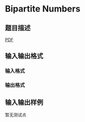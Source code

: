 # Bipartite Numbers

## 题目描述

[problemUrl]: https://uva.onlinejudge.org/index.php?option=com_onlinejudge&Itemid=8&category=245&page=show_problem&problem=3492

[PDF](https://uva.onlinejudge.org/external/10/p1051.pdf)

## 输入输出格式

### 输入格式

### 输出格式

## 输入输出样例

暂无测试点

